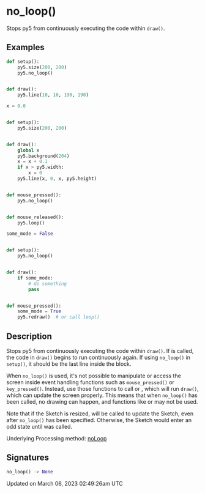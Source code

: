 # no_loop()

Stops py5 from continuously executing the code within `draw()`.

## Examples

<div class="example-table">

<div class="example-row"><div class="example-cell-image">

</div><div class="example-cell-code">

```python
def setup():
    py5.size(200, 200)
    py5.no_loop()


def draw():
    py5.line(10, 10, 190, 190)
```

</div></div>

<div class="example-row"><div class="example-cell-image">

</div><div class="example-cell-code">

```python
x = 0.0


def setup():
    py5.size(200, 200)


def draw():
    global x
    py5.background(204)
    x = x + 0.1
    if x > py5.width:
        x = 0
    py5.line(x, 0, x, py5.height)


def mouse_pressed():
    py5.no_loop()


def mouse_released():
    py5.loop()
```

</div></div>

<div class="example-row"><div class="example-cell-image">

</div><div class="example-cell-code">

```python
some_mode = False


def setup():
    py5.no_loop()


def draw():
    if some_mode:
        # do something
        pass


def mouse_pressed():
    some_mode = True
    py5.redraw()  # or call loop()
```

</div></div>

</div>

## Description

Stops py5 from continuously executing the code within `draw()`. If [](sketch_loop) is called, the code in `draw()` begins to run continuously again. If using `no_loop()` in `setup()`, it should be the last line inside the block.

When `no_loop()` is used, it's not possible to manipulate or access the screen inside event handling functions such as `mouse_pressed()` or `key_pressed()`. Instead, use those functions to call [](sketch_redraw) or [](sketch_loop), which will run `draw()`, which can update the screen properly. This means that when `no_loop()` has been called, no drawing can happen, and functions like [](sketch_save_frame) or [](sketch_load_pixels) may not be used.

Note that if the Sketch is resized, [](sketch_redraw) will be called to update the Sketch, even after `no_loop()` has been specified. Otherwise, the Sketch would enter an odd state until [](sketch_loop) was called.

Underlying Processing method: [noLoop](https://processing.org/reference/noLoop_.html)

## Signatures

```python
no_loop() -> None
```

Updated on March 06, 2023 02:49:26am UTC
